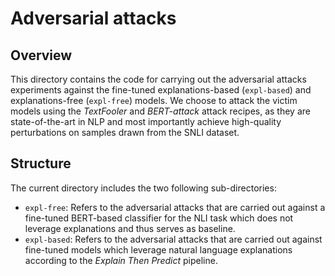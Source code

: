 # Adversarial attacks

## Overview
This directory contains the code for carrying out the adversarial attacks experiments against the fine-tuned explanations-based (`expl-based`) and explanations-free (`expl-free`) models. We choose to attack the victim models using the *TextFooler* and *BERT-attack* attack recipes, as they are state-of-the-art in NLP and most importantly achieve high-quality perturbations on samples drawn from the SNLI dataset.

## Structure
The current directory includes the two following sub-directories:
 * `expl-free`: Refers to the adversarial attacks that are carried out against a fine-tuned BERT-based classifier for the NLI task which does not leverage explanations and thus serves as baseline.
 * `expl-based`: Refers to the adversarial attacks that are carried out against fine-tuned models which leverage natural language explanations according to the *Explain Then Predict* pipeline.